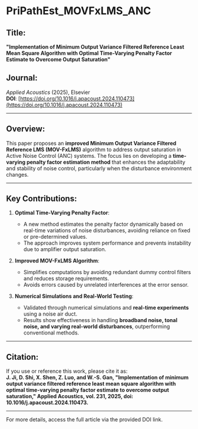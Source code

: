 # PriPathEst_MOVFxLMS_ANC
## Title:
**"Implementation of Minimum Output Variance Filtered Reference Least Mean Square Algorithm with Optimal Time-Varying Penalty Factor Estimate to Overcome Output Saturation"**

## Journal:
*Applied Acoustics* (2025), Elsevier  
**DOI**: [https://doi.org/10.1016/j.apacoust.2024.110473](https://doi.org/10.1016/j.apacoust.2024.110473)

---

## Overview:
This paper proposes an **improved Minimum Output Variance Filtered Reference LMS (MOV-FxLMS)** algorithm to address output saturation in Active Noise Control (ANC) systems. The focus lies on developing a **time-varying penalty factor estimation method** that enhances the adaptability and stability of noise control, particularly when the disturbance environment changes.

---

## Key Contributions:
1. **Optimal Time-Varying Penalty Factor**:  
   - A new method estimates the penalty factor dynamically based on real-time variations of noise disturbances, avoiding reliance on fixed or pre-determined values.  
   - The approach improves system performance and prevents instability due to amplifier output saturation.

2. **Improved MOV-FxLMS Algorithm**:  
   - Simplifies computations by avoiding redundant dummy control filters and reduces storage requirements.  
   - Avoids errors caused by unrelated interferences at the error sensor.

3. **Numerical Simulations and Real-World Testing**:  
   - Validated through numerical simulations and **real-time experiments** using a noise air duct.  
   - Results show effectiveness in handling **broadband noise, tonal noise, and varying real-world disturbances**, outperforming conventional methods.

---

## Citation:
If you use or reference this work, please cite it as:  
**J. Ji, D. Shi, X. Shen, Z. Luo, and W.-S. Gan, "Implementation of minimum output variance filtered reference least mean square algorithm with optimal time-varying penalty factor estimate to overcome output saturation," Applied Acoustics, vol. 231, 2025, doi: 10.1016/j.apacoust.2024.110473.**

---

For more details, access the full article via the provided DOI link.
